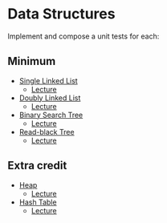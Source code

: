 # Data Structures

Implement and compose a unit tests for each:

## Minimum 
* [Single Linked List](https://en.wikipedia.org/wiki/Linked_list#Singly_linked_list) 
  * [Lecture](https://www.youtube.com/watch?v=5nsKtQuT6E8)
* [Doubly Linked List](https://en.wikipedia.org/wiki/Doubly_linked_list)
  * [Lecture](https://www.youtube.com/watch?v=HmAEzp1taIE)
* [Binary Search Tree](https://en.wikipedia.org/wiki/Binary_search_tree)
  * [Lecture](https://www.youtube.com/watch?v=D5SrAga1pno)
* [Read-black Tree](https://en.wikipedia.org/wiki/Red%E2%80%93black_tree)
  * [Lecture](https://en.wikipedia.org/wiki/Red%E2%80%93black_tree)

## Extra credit

* [Heap](https://en.wikipedia.org/wiki/Heap_(data_structure))
  * [Lecture](https://www.youtube.com/watch?v=PqS5T9ZKZno)
* [Hash Table](https://en.wikipedia.org/wiki/Hash_table)
  * [Lecture](https://www.youtube.com/watch?v=h2d9b_nEzoA)
 
